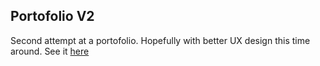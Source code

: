 ## Portofolio V2
Second attempt at a portofolio. Hopefully with better UX design this time around. See it [here](https://hexaquarks.github.io/PortofolioV2/)
